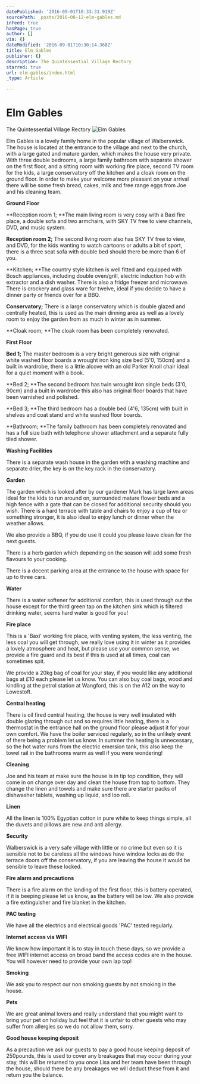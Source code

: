 ```yaml
---
datePublished: '2016-09-01T10:33:31.919Z'
sourcePath: _posts/2016-08-12-elm-gables.md
inFeed: true
hasPage: true
author: []
via: {}
dateModified: '2016-09-01T10:30:14.368Z'
title: Elm Gables
publisher: {}
description: The Quintessential Village Rectory
starred: true
url: elm-gables/index.html
_type: Article

---
```

# Elm Gables

The Quintessential Village Rectory
![Elm Gables](https://the-grid-user-content.s3-us-west-2.amazonaws.com/95ad2105-4f48-4028-aefc-445b2a74d78c.jpg)

Elm Gables is a lovely family home in the popular village of Walberswick.   
The house is located at the entrance to the village and next to the church, with a large gated and mature garden, which makes the house very private. With three double bedrooms, a large family bathroom with separate shower on the first floor, and a sitting room with working fire place, second TV room for the kids, a large conservatory off the kitchen and a cloak room on the ground floor. In order to make your welcome more pleasant on your arrival there will be some fresh bread, cakes, milk and free range eggs from Joe and his cleaning team.

**Ground Floor**

**Reception room 1; **The main living room is very cosy with a Baxi fire place, a double sofa and two armchairs, with SKY TV free to view channels, DVD, and music system.

**Reception room 2;** The second living room also has SKY TV free to view, and DVD, for the kids wanting to watch cartoons or adults a bit of sport, there is a three seat sofa with double bed should there be more than 6 of you.

**Kitchen; **The country style kitchen is well fitted and equipped with Bosch appliances, including double oven/grill, electric induction hob with extractor and a dish washer. There is also a fridge freezer and microwave. There is crockery and glass ware for twelve, ideal if you decide to have a dinner party or friends over for a BBQ.

**Conservatory;** There is a large conservatory which is double glazed and centrally heated, this is used as the main dinning area as well as a lovely room to enjoy the garden from as much in winter as in summer.

**Cloak room; **The cloak room has been completely renovated.

**First Floor**

**Bed 1;** The master bedroom is a very bright generous size with original white washed floor boards a wrought iron king size bed (5'0, 150cm) and a built in wardrobe, there is a little alcove with an old Parker Knoll chair ideal for a quiet moment with a book.

**Bed 2; **The second bedroom has twin wrought iron single beds (3'0, 90cm) and a built in wardrobe this also has original floor boards that have been varnished and polished.

**Bed 3; **The third bedroom has a double bed (4'6, 135cm) with built in shelves and coat stand and white washed floor boards.

**Bathroom; **The family bathroom has been completely renovated and has a full size bath with telephone shower attachment and a separate fully tiled shower.

**Washing Facilities**

There is a separate wash house in the garden with a washing machine and separate drier, the key is on the key rack in the conservatory.

**Garden**

The garden which is looked after by our gardener Mark has large lawn areas ideal for the kids to run around on, surrounded mature flower beds and a high fence with a gate that can be closed for additional security should you wish. There is a hard terrace with table and chairs to enjoy a cup of tea or something stronger, it is also ideal to enjoy lunch or dinner when the weather allows.

We also provide a BBQ, if you do use it could you please leave clean for the next guests.

There is a herb garden which depending on the season will add some fresh flavours to your cooking.

There is a decent parking area at the entrance to the house with space for up to three cars.

**Water**

There is a water softener for additional comfort, this is used through out the house except for the third green tap on the kitchen sink which is filtered drinking water, seems hard water is good for you!

**Fire place**

This is a 'Baxi' working fire place, with venting system, the less venting, the less coal you will get through, we really love using it in winter as it provides a lovely atmosphere and heat, but please use your common sense, we provide a fire guard and its best if this is used at all times, coal can sometimes spit.

We provide a 20kg bag of coal for your stay, if you would like any additional bags at £10 each please let us know. You can also buy coal bags, wood and kindling at the petrol station at Wangford, this is on the A12 on the way to Lowestoft.

**Central heating**

There is oil fired central heating, the house is very well insulated with double glazing through out and so requires little heating, there is a thermostat in the entrance hall on the ground floor please adjust it for your own comfort. We have the boiler serviced regularly, so in the unlikely event of there being a problem let us know. In summer the heating is unnecessary, so the hot water runs from the electric emersion tank, this also keep the towel rail in the bathrooms warm as well if you were wondering!

**Cleaning**

Joe and his team at make sure the house is in tip top condition, they will come in on change over day and clean the house from top to bottom. They change the linen and towels and make sure there are starter packs of dishwasher tablets, washing up liquid, and loo roll.

**Linen**

All the linen is 100% Egyptian cotton in pure white to keep things simple, all the duvets and pillows are new and anti allergy.

**Security**

Walberswick is a very safe village with little or no crime but even so it is sensible not to be careless all the windows have window locks as do the terrace doors off the conservatory, if you are leaving the house it would be sensible to leave these locked.

**Fire alarm and precautions**

There is a fire alarm on the landing of the first floor, this is battery operated, if it is beeping please let us know, as the battery will be low. We also provide a fire extinguisher and fire blanket in the kitchen.

**PAC testing**

We have all the electrics and electrical goods 'PAC' tested regularly.

**Internet access via WIFI**

We know how important it is to stay in touch these days, so we provide a free WIFI internet access on broad band the access codes are in the house. You will however need to provide your own lap top!

**Smoking**

We ask you to respect our non smoking guests by not smoking in the house.

**Pets**

We are great animal lovers and really understand that you might want to bring your pet on holiday but feel that it is unfair to other guests who may suffer from allergies so we do not allow them, sorry.

**Good house keeping deposit**

As a precaution we ask our guests to pay a good house keeping deposit of 250pounds, this is used to cover any breakages that may occur during your stay, this will be returned to you once Lisa and her team have been through the house, should there be any breakages we will deduct these from it and return you the balance.